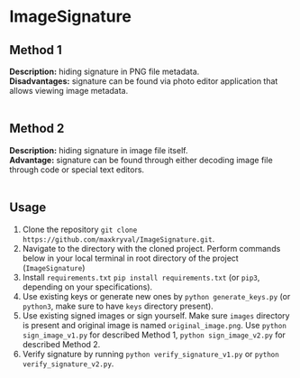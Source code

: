 # ImageSignature

## Method 1
**Description:** hiding signature in PNG file metadata.<br>
**Disadvantages:** signature can be found via photo editor application that allows viewing image metadata.<br><br>

## Method 2
**Description:** hiding signature in image file itself.<br>
**Advantage:** signature can be found through either decoding image file through code or special text editors.<br><br>

## Usage
1. Clone the repository `git clone https://github.com/maxkryval/ImageSignature.git`.
2. Navigate to the directory with the cloned project.
Perform commands below in your local terminal in root directory of the project (`ImageSignature`)
3. Install `requirements.txt` `pip install requirements.txt` (or `pip3`, depending on your specifications).
4. Use existing keys or generate new ones by `python generate_keys.py` (or `python3`, make sure to have `keys` directory present).
5. Use existing signed images or sign yourself. Make sure `images` directory is present and original image is named `original_image.png`.
   Use `python sign_image_v1.py` for described Method 1, `python sign_image_v2.py` for described Method 2.
6. Verify signature by running `python verify_signature_v1.py` or `python verify_signature_v2.py`.
